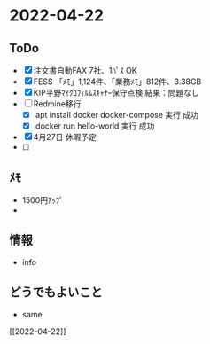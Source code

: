 # 2022-04-22

## ToDo
- [x] 注文書自動FAX 7社、1ﾊﾟｽ OK
- [x] FESS 「ﾒﾓ」1,124件、「業務ﾒﾓ」812件、3.38GB
- [x] KIP平野ﾏｲｸﾛﾌｨﾙﾑｽｷｬﾅｰ保守点検 結果：問題なし
- [ ] Redmine移行
	- [x] apt install docker docker-compose 実行 成功
	- [x] docker run hello-world 実行 成功
- [x] 4月27日 休暇予定
- [ ] 


## ﾒﾓ
- 1500円ｱｯﾌﾟ
- 


## 情報
- info


## どうでもよいこと
- same


[[2022-04-22]]

